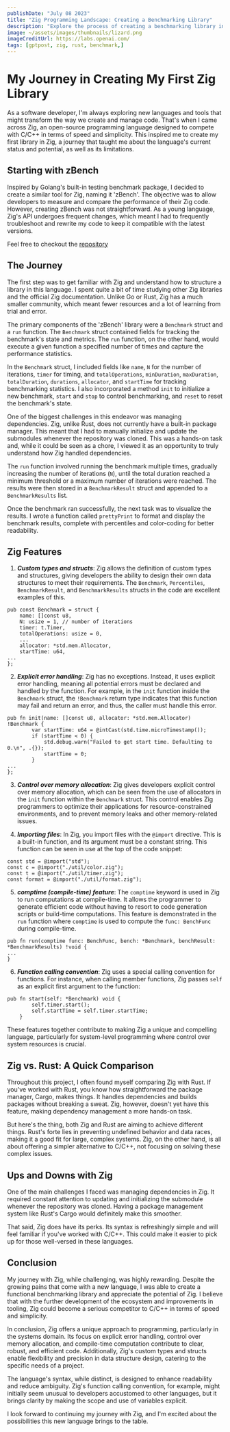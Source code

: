```yaml
---
publishDate: "July 08 2023"
title: "Zig Programming Landscape: Creating a Benchmarking Library"
description: "Explore the process of creating a benchmarking library in Zig."
image: ~/assets/images/thumbnails/lizard.png
imageCreditUrl: https://labs.openai.com/
tags: [gptpost, zig, rust, benchmark,]
---
```


My Journey in Creating My First Zig Library
===========================================

As a software developer, I'm always exploring new languages and tools that might transform the way we create and manage code. That's when I came across Zig, an open-source programming language designed to compete with C/C++ in terms of speed and simplicity. This inspired me to create my first library in Zig, a journey that taught me about the language's current status and potential, as well as its limitations.

Starting with zBench
--------------------

Inspired by Golang's built-in testing benchmark package, I decided to create a similar tool for Zig, naming it 'zBench'. The objective was to allow developers to measure and compare the performance of their Zig code. However, creating zBench was not straightforward. As a young language, Zig's API undergoes frequent changes, which meant I had to frequently troubleshoot and rewrite my code to keep it compatible with the latest versions.

Feel free to checkout the [repository](https://github.com/hendriknielaender/zBench)

The Journey
--------------------

The first step was to get familiar with Zig and understand how to structure a library in this language. I spent quite a bit of time studying other Zig libraries and the official Zig documentation. Unlike Go or Rust, Zig has a much smaller community, which meant fewer resources and a lot of learning from trial and error.

The primary components of the 'zBench' library were a `Benchmark` struct and a `run` function. The `Benchmark` struct contained fields for tracking the benchmark's state and metrics. The `run` function, on the other hand, would execute a given function a specified number of times and capture the performance statistics.

In the `Benchmark` struct, I included fields like `name`, `N` for the number of iterations, `timer` for timing, and `totalOperations`, `minDuration`, `maxDuration`, `totalDuration`, `durations`, `allocator`, and `startTime` for tracking benchmarking statistics. I also incorporated a method `init` to initialize a new benchmark, `start` and `stop` to control benchmarking, and `reset` to reset the benchmark's state.

One of the biggest challenges in this endeavor was managing dependencies. Zig, unlike Rust, does not currently have a built-in package manager. This meant that I had to manually initialize and update the submodules whenever the repository was cloned. This was a hands-on task and, while it could be seen as a chore, I viewed it as an opportunity to truly understand how Zig handled dependencies.

The `run` function involved running the benchmark multiple times, gradually increasing the number of iterations (`N`), until the total duration reached a minimum threshold or a maximum number of iterations were reached. The results were then stored in a `BenchmarkResult` struct and appended to a `BenchmarkResults` list.

Once the benchmark ran successfully, the next task was to visualize the results. I wrote a function called `prettyPrint` to format and display the benchmark results, complete with percentiles and color-coding for better readability.

Zig Features
------------

1.  ***Custom types and structs***: Zig allows the definition of custom types and structures, giving developers the ability to design their own data structures to meet their requirements. The `Benchmark`, `Percentiles`, `BenchmarkResult`, and `BenchmarkResults` structs in the code are excellent examples of this.

```zig
pub const Benchmark = struct {
    name: []const u8,
    N: usize = 1, // number of iterations
    timer: t.Timer,
    totalOperations: usize = 0,
    ...
    allocator: *std.mem.Allocator,
    startTime: u64,
...
};
```

2.  ***Explicit error handling***: Zig has no exceptions. Instead, it uses explicit error handling, meaning all potential errors must be declared and handled by the function. For example, in the `init` function inside the `Benchmark` struct, the `!Benchmark` return type indicates that this function may fail and return an error, and thus, the caller must handle this error.

```zig
pub fn init(name: []const u8, allocator: *std.mem.Allocator) !Benchmark {
        var startTime: u64 = @intCast(std.time.microTimestamp());
        if (startTime < 0) {
            std.debug.warn("Failed to get start time. Defaulting to 0.\n", .{});
            startTime = 0;
        }
...
};
```

3.  ***Control over memory allocation***: Zig gives developers explicit control over memory allocation, which can be seen from the use of allocators in the `init` function within the `Benchmark` struct. This control enables Zig programmers to optimize their applications for resource-constrained environments, and to prevent memory leaks and other memory-related issues.

4.  ***Importing files***: In Zig, you import files with the `@import` directive. This is a built-in function, and its argument must be a constant string. This function can be seen in use at the top of the code snippet:


```zig
const std = @import("std");
const c = @import("./util/color.zig");
const t = @import("./util/timer.zig");
const format = @import("./util/format.zig");
```

5.  ***comptime (compile-time) feature***: The `comptime` keyword is used in Zig to run computations at compile-time. It allows the programmer to generate efficient code without having to resort to code generation scripts or build-time computations. This feature is demonstrated in the `run` function where `comptime` is used to compute the `func: BenchFunc` during compile-time.


```zig
pub fn run(comptime func: BenchFunc, bench: *Benchmark, benchResult: *BenchmarkResults) !void {
...
}
```

6.  ***Function calling convention***: Zig uses a special calling convention for functions. For instance, when calling member functions, Zig passes `self` as an explicit first argument to the function:



```zig
pub fn start(self: *Benchmark) void {
        self.timer.start();
        self.startTime = self.timer.startTime;
    }
```

These features together contribute to making Zig a unique and compelling language, particularly for system-level programming where control over system resources is crucial.

Zig vs. Rust: A Quick Comparison
--------------------------------

Throughout this project, I often found myself comparing Zig with Rust. If you've worked with Rust, you know how straightforward the package manager, Cargo, makes things. It handles dependencies and builds packages without breaking a sweat. Zig, however, doesn't yet have this feature, making dependency management a more hands-on task.

But here's the thing, both Zig and Rust are aiming to achieve different things. Rust's forte lies in preventing undefined behavior and data races, making it a good fit for large, complex systems. Zig, on the other hand, is all about offering a simpler alternative to C/C++, not focusing on solving these complex issues.

Ups and Downs with Zig
----------------------

One of the main challenges I faced was managing dependencies in Zig. It required constant attention to updating and initializing the submodule whenever the repository was cloned. Having a package management system like Rust's Cargo would definitely make this smoother.

That said, Zig does have its perks. Its syntax is refreshingly simple and will feel familiar if you've worked with C/C++. This could make it easier to pick up for those well-versed in these languages.

Conclusion
----------

My journey with Zig, while challenging, was highly rewarding. Despite the growing pains that come with a new language, I was able to create a functional benchmarking library and appreciate the potential of Zig. I believe that with the further development of the ecosystem and improvements in tooling, Zig could become a serious competitor to C/C++ in terms of speed and simplicity.

In conclusion, Zig offers a unique approach to programming, particularly in the systems domain. Its focus on explicit error handling, control over memory allocation, and compile-time computation contribute to clear, robust, and efficient code. Additionally, Zig's custom types and structs enable flexibility and precision in data structure design, catering to the specific needs of a project.

The language's syntax, while distinct, is designed to enhance readability and reduce ambiguity. Zig's function calling convention, for example, might initially seem unusual to developers accustomed to other languages, but it brings clarity by making the scope and use of variables explicit.

I look forward to continuing my journey with Zig, and I'm excited about the possibilities this new language brings to the table.
